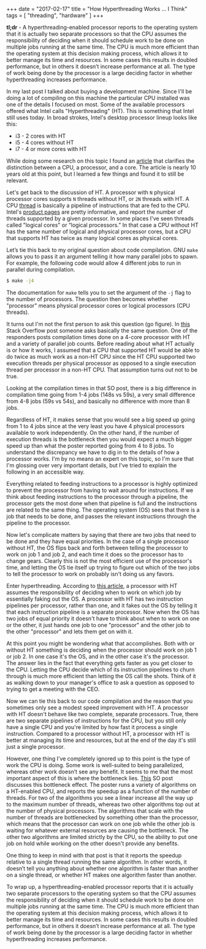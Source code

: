 +++
date = "2017-02-17"
title = "How Hyperthreading Works ... I Think"
tags = [
    "threading",
    "hardware"
]
+++

**tl;dr** - A hyperthreading-enabled processor reports to the operating system that it is actually two separate processors so that the CPU assumes the responsibility of deciding when it should schedule work to be done on multiple jobs running at the same time. The CPU is much more efficient than the operating system at this decision making process, which allows it to better manage its time and resources. In some cases this results in doubled performance, but in others it doesn’t increase performance at all. The type of work being done by the processor is a large deciding factor in whether hyperthreading increases performance.

In my last post I talked about buying a development machine. Since I'll be doing a lot of compiling on this machine the particular CPU installed was one of the details I focused on most. Some of the available processors offered what Intel calls "Hyperthreading" (HT). This is something that Intel still uses today. In broad strokes, Intel's desktop processor lineup looks like this:  

- i3 - 2 cores with HT
- i5 - 4 cores without HT
- i7 - 4 or more cores with HT  

  
While doing some research on this topic I found an [article](http://www.sheepguardingllama.com/2008/03/cpus-cores-and-threads-how-many-processors-do-i-have/) that clarifies the distinction between a CPU, a processor, and a core. The article is nearly 10 years old at this point, but I learned a few things and found it to still be relevant. 

Let's get back to the discussion of HT. A processor with `N` physical processor cores supports `N` threads without HT, or `2N` threads with HT. A CPU [thread](https://arstechnica.com/business/2011/04/ask-ars-what-is-a-cpu-thread/) is basically a pipeline of instructions that are fed to the CPU.  Intel's [product pages](https://ark.intel.com/m/products/65719/Intel-Core-i7-3770-Processor-8M-Cache-up-to-3_90-GHz) are pretty informative, and report the number of threads supported by a given processor. In some places I've seen threads called "logical cores" or “logical processors.” In that case a CPU without HT has the same number of logical and physical processor cores, but a CPU that supports HT has twice as many logical cores as physical cores.

Let’s tie this back to my original question about code compilation. GNU `make` allows you to pass it an argument telling it how many parallel jobs to spawn. For example, the following code would allow 4 different jobs to run in parallel during compilation.

```bash
$ make -j4
```

The documentation for `make` tells you to set the argument of the `-j` flag to the number of processors. The question then becomes whether "processor" means physical processor cores or logical processors (CPU threads).

It turns out I'm not the first person to ask this question (go figure). In [this](http://stackoverflow.com/questions/2499070/gnu-make-should-the-number-of-jobs-equal-the-number-of-cpu-cores-in-a-system) Stack Overflow post someone asks basically the same question. One of the responders posts compilation times done on a 4-core processor with HT and a variety of parallel job counts.  Before reading about what HT actually is or how it works, I assumed that a CPU that supported HT would be able to do twice as much work as a non-HT CPU since the HT CPU supported two execution threads per physical processor as opposed to a single execution thread per processor in a non-HT CPU. That assumption turns out not to be true.

Looking at the compilation times in that SO post, there is a big difference in compilation time going from 1-4 jobs (148s vs 59s), a very small difference from 4-8 jobs (59s vs 54s), and basically no difference with more than 8 jobs.

Regardless of HT, it makes sense that you would see a big speed up going from 1 to 4 jobs since at the very least you have 4 physical processors available to work independently. On the other hand, if the number of execution threads is the bottleneck then you would expect a much bigger speed up than what the poster reported going from 4 to 8 jobs. To understand the discrepancy we have to dig in to the details of how a processor works. I'm by no means an expert on this topic, so I'm sure that I'm glossing over very important details, but I've tried to explain the following in an accessible way. 

Everything related to feeding instructions to a processor is highly optimized to prevent the processor from having to wait around for instructions. If we think about feeding instructions to the processor through a pipeline, the processor gets the most done when that pipeline is full and the instructions are related to the same thing. The operating system (OS) sees that there is a job that needs to be done, and passes the relevant instructions through the pipeline to the processor.

Now let's complicate matters by saying that there are two jobs that need to be done and they have equal priorities. In the case of a single processor without HT, the OS flips back and forth between telling the processor to work on job 1 and job 2, and each time it does so the processor has to change gears. Clearly this is not the most efficient use of the processor's time, and letting the OS tie itself up trying to figure out which of the two jobs to tell the processor to work on probably isn't doing us any favors.

Enter hyperthreading. According to [this article](https://www.percona.com/blog/2015/01/15/hyper-threading-double-cpu-throughput/), a processor with HT assumes the responsibility of deciding when to work on which job by essentially faking out the OS. A processor with HT has two instruction pipelines per processor, rather than one, and it fakes out the OS by telling it that each instruction pipeline is a separate processor. Now when the OS has two jobs of equal priority it doesn't have to think about when to work on one or the other, it just hands one job to one "processor" and the other job to the other "processor" and lets them get on with it.

At this point you might be wondering what that accomplishes. Both with or without HT something is deciding when the processor should work on job 1 or job 2. In one case it's the OS, and in the other case it's the processor. The answer lies in the fact that everything gets faster as you get closer to the CPU. Letting the CPU decide which of its instruction pipelines to churn through is much more efficient than letting the OS call the shots. Think of it as walking down to your manager's office to ask a question as opposed to trying to get a meeting with the CEO.

Now we can tie this back to our code compilation and the reason that you sometimes only see a modest speed improvement with HT. A processor with HT doesn't behave like two complete, separate processors. True, there are two separate pipelines of instructions for the CPU, but you still only have a single CPU and you're limited by how fast it process a single instruction. Compared to a processor without HT, a processor with HT is better at managing its time and resources, but at the end of the day it's still just a single processor. 

However, one thing I’ve completely ignored up to this point is the type of work the CPU is doing. Some work is well-suited to being parallelized, whereas other work doesn’t see any benefit. It seems to me that the most important aspect of this is where the bottleneck lies. [This](http://superuser.com/a/279803) SO post discusses this bottleneck effect. The poster runs a variety of algorithms on a HT-enabled CPU, and reports the speedup as a function of the number of threads. For two of the algorithms you see a linear increase all the way up to the maximum number of threads, whereas two other algorithms top out at the number of physical processors. The algorithms that scale with the number of threads are bottlenecked by something other than the processor, which means that the processor can work on one job while the other job is waiting for whatever external resources are causing the bottleneck. The other two algorithms are limited strictly by the CPU, so the ability to put one job on hold while working on the other doesn't provide any benefits.

 One thing to keep in mind with that post is that it reports the speedup relative to a single thread running the same algorithm. In other words, it doesn’t tell you anything about whether one algorithm is faster than another on a single thread, or whether HT makes one algorithm faster than another. 

To wrap up, a hyperthreading-enabled processor reports that it is actually two separate processors to the operating system so that the CPU assumes the responsibility of deciding when it should schedule work to be done on multiple jobs running at the same time. The CPU is much more efficient than the operating system at this decision making process, which allows it to better manage its time and resources. In some cases this results in doubled performance, but in others it doesn’t increase performance at all. The type of work being done by the processor is a large deciding factor in whether hyperthreading increases performance.
